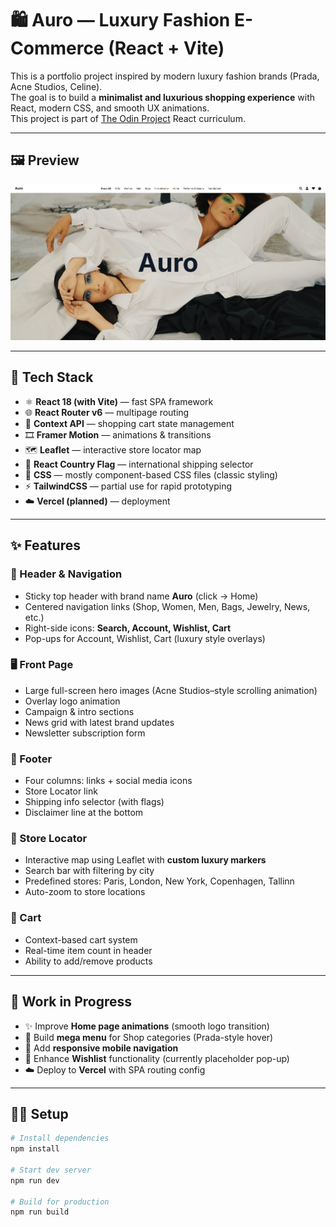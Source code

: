 # 🛍️ Auro — Luxury Fashion E-Commerce (React + Vite)

This is a portfolio project inspired by modern luxury fashion brands (Prada, Acne Studios, Celine).  
The goal is to build a **minimalist and luxurious shopping experience** with React, modern CSS, and smooth UX animations.  
This project is part of [The Odin Project](https://www.theodinproject.com/) React curriculum.  

---

## 🖼️ Preview
![Preview of Auro project](preview.png)

---

## 🚀 Tech Stack

- ⚛️ **React 18 (with Vite)** — fast SPA framework  
- 🌐 **React Router v6** — multipage routing  
- 🛒 **Context API** — shopping cart state management  
- 🎞️ **Framer Motion** — animations & transitions  
- 🗺️ **Leaflet** — interactive store locator map  
- 🚩 **React Country Flag** — international shipping selector  
- 🎨 **CSS** — mostly component-based CSS files (classic styling)  
- ⚡ **TailwindCSS** — partial use for rapid prototyping  
- ☁️ **Vercel (planned)** — deployment  

---

## ✨ Features

### 🧭 Header & Navigation
- Sticky top header with brand name **Auro** (click → Home)  
- Centered navigation links (Shop, Women, Men, Bags, Jewelry, News, etc.)  
- Right-side icons: **Search, Account, Wishlist, Cart**  
- Pop-ups for Account, Wishlist, Cart (luxury style overlays)  

### 🖥️ Front Page
- Large full-screen hero images (Acne Studios–style scrolling animation)  
- Overlay logo animation  
- Campaign & intro sections  
- News grid with latest brand updates  
- Newsletter subscription form  

### 📑 Footer
- Four columns: links + social media icons  
- Store Locator link  
- Shipping info selector (with flags)  
- Disclaimer line at the bottom  

### 📍 Store Locator
- Interactive map using Leaflet with **custom luxury markers**  
- Search bar with filtering by city  
- Predefined stores: Paris, London, New York, Copenhagen, Tallinn  
- Auto-zoom to store locations  

### 🛒 Cart
- Context-based cart system  
- Real-time item count in header  
- Ability to add/remove products  

---

## 📌 Work in Progress

- ✨ Improve **Home page animations** (smooth logo transition)  
- 🧾 Build **mega menu** for Shop categories (Prada-style hover)  
- 📱 Add **responsive mobile navigation**  
- 💖 Enhance **Wishlist** functionality (currently placeholder pop-up)  
- ☁️ Deploy to **Vercel** with SPA routing config  

---

## 🧑‍💻 Setup
```bash
# Install dependencies
npm install

# Start dev server
npm run dev

# Build for production
npm run build